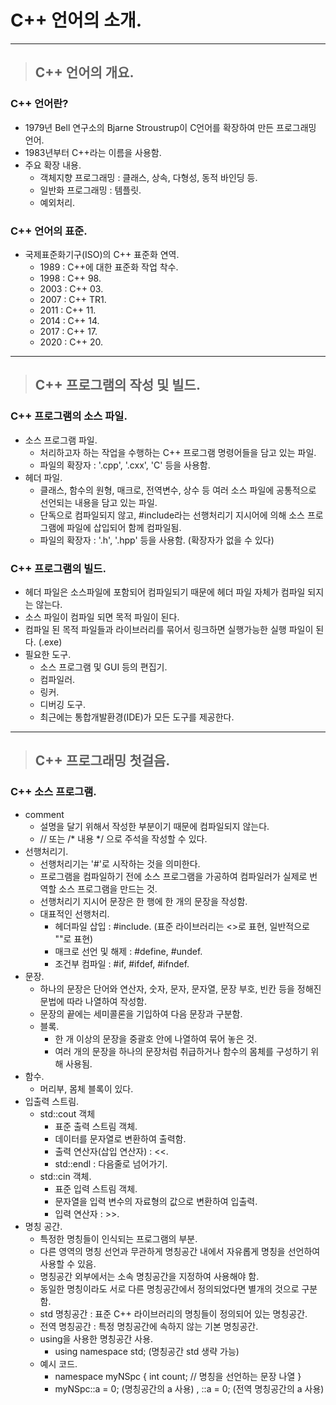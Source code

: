 # C++ 언어의 소개.

---------------------------------------------------------------------------------------------------

> ## C++ 언어의 개요.

### C++ 언어란?
- 1979년 Bell 연구소의 Bjarne Stroustrup이 C언어를 확장하여 만든 프로그래밍 언어.
- 1983년부터 C++라는 이름을 사용함.
- 주요 확장 내용.
  - 객체지향 프로그래밍 : 클래스, 상속, 다형성, 동적 바인딩 등.
  - 일반화 프로그래밍 : 템플릿.
  - 예외처리.

### C++ 언어의 표준.
- 국제표준화기구(ISO)의 C++ 표준화 연역.
  - 1989 : C++에 대한 표준화 작업 착수.
  - 1998 : C++ 98.
  - 2003 : C++ 03.
  - 2007 : C++ TR1.
  - 2011 : C++ 11.
  - 2014 : C++ 14.
  - 2017 : C++ 17.
  - 2020 : C++ 20.

---------------------------------------------------------------------------------------------------

> ## C++ 프로그램의 작성 및 빌드.

### C++ 프로그램의 소스 파일.
- 소스 프로그램 파일.
  - 처리하고자 하는 작업을 수행하는 C++ 프로그램 명령어들을 담고 있는 파일.
  - 파일의 확장자 : '.cpp', '.cxx', 'C' 등을 사용함.
- 헤더 파일.
  - 클래스, 함수의 원형, 매크로, 전역변수, 상수 등 여러 소스 파일에 공통적으로 선언되는 내용을 담고 있는 파일.
  - 단독으로 컴파일되지 않고, #include라는 선행처리기 지시어에 의해 소스 프로그램에 파일에 삽입되어 함께 컴파일됨.
  - 파일의 확장자 : '.h', '.hpp' 등을 사용함. (확장자가 없을 수 있다)

### C++ 프로그램의 빌드.
- 헤더 파일은 소스파일에 포함되어 컴파일되기 때문에 헤더 파일 자체가 컴파일 되지는 않는다.
- 소스 파일이 컴파일 되면 목적 파일이 된다.
- 컴파일 된 목적 파일들과 라이브러리를 묶어서 링크하면 실행가능한 실행 파일이 된다. (.exe)
- 필요한 도구.
  - 소스 프로그램 및 GUI 등의 편집기.
  - 컴파일러.
  - 링커.
  - 디버깅 도구.
  - 최근에는 통합개발환경(IDE)가 모든 도구를 제공한다.

---------------------------------------------------------------------------------------------------

> ## C++ 프로그래밍 첫걸음.

### C++ 소스 프로그램.
- comment 
  - 설명을 달기 위해서 작성한 부분이기 때문에 컴파일되지 않는다.
  - // 또는 /* 내용 */ 으로 주석을 작성할 수 있다.
- 선행처리기.
  - 선행처리기는 '#'로 시작하는 것을 의미한다.
  - 프로그램을 컴파일하기 전에 소스 프로그램을 가공하여 컴파일러가 실제로 번역할 소스 프로그램을 만드는 것.
  - 선행처리기 지시어 문장은 한 행에 한 개의 문장을 작성함.
  - 대표적인 선행처리.
    - 헤더파일 삽입 : #include. (표준 라이브러리는 <>로 표현, 일반적으로 ""로 표현)
    - 매크로 선언 및 해제 : #define, #undef.
    - 조건부 컴파일 : #if, #ifdef, #ifndef.
- 문장.
  - 하나의 문장은 단어와 연산자, 숫자, 문자, 문자열, 문장 부호, 빈칸 등을 정해진 문법에 따라 나열하여 작성함.
  - 문장의 끝에는 세미콜론을 기입하여 다음 문장과 구분함.
  - 블록.
    - 한 개 이상의 문장을 중괄호 안에 나열하여 묶어 놓은 것.
    - 여러 개의 문장을 하나의 문장처럼 취급하거나 함수의 몸체를 구성하기 위해 사용됨.
- 함수.
  - 머리부, 몸체 블록이 있다.
- 입출력 스트림.
  - std::cout 객체
    - 표준 출력 스트림 객체.
    - 데이터를 문자열로 변환하여 출력함.
    - 출력 연산자(삽입 연산자) : <<.
    - std::endl : 다음줄로 넘어가기.
  - std::cin 객체.
    - 표준 입력 스트림 객체.
    - 문자열을 입력 변수의 자료형의 값으로 변환하여 입출력.
    - 입력 연산자 : >>.
- 명칭 공간.
  - 특정한 명칭들이 인식되는 프로그램의 부분.
  - 다른 영역의 명칭 선언과 무관하게 명칭공간 내에서 자유롭게 명칭을 선언하여 사용할 수 있음.
  - 명칭공간 외부에서는 소속 명칭공간을 지정하여 사용해야 함.
  - 동일한 명칭이라도 서로 다른 명칭공간에서 정의되었다면 별개의 것으로 구분함.
  - std 명칭공간 : 표준 C++ 라이브러리의 명칭들이 정의되어 있는 명칭공간.
  - 전역 명칭공간 : 특정 명칭공간에 속하지 않는 기본 명칭공간.
  - using을 사용한 명칭공간 사용.
    - using namespace std; (명칭공간 std 생략 가능)
  - 예시 코드.
    - namespace myNSpc { int count; // 명칭을 선언하는 문장 나열 }
    - myNSpc::a = 0; (명칭공간의 a 사용) , ::a = 0; (전역 명칭공간의 a 사용)














